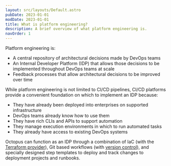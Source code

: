 ```yaml
---
layout: src/layouts/Default.astro
pubDate: 2023-01-01
modDate: 2023-01-01
title: What is platform engineering?
description: A brief overview of what platform engineering is.
navOrder: 1
---
```


Platform engineering is: 

* A central repository of architectural decisions made by DevOps teams
* An Internal Developer Platform (IDP) that allows those decisions to be implemented throughout DevOps teams at scale
* Feedback processes that allow architectural decisions to be improved over time

While platform engineering is not limited to CI/CD pipelines, CI/CD platforms provide a convenient foundation on which to implement an IDP because:

* They have already been deployed into enterprises on supported infrastructure
* DevOps teams already know how to use them
* They have rich CLIs and APIs to support automation
* They manage execution environments in which to run automated tasks
* They already have access to existing DevOps systems

Octopus can function as an IDP through a combination of IaC (with the [Terraform provider](https://registry.terraform.io/providers/OctopusDeployLabs/octopusdeploy/latest/docs)), Git based workflows (with [version control](/docs/projects/version-control)), and specially designed step templates to deploy and track changes to deployment projects and runbooks.